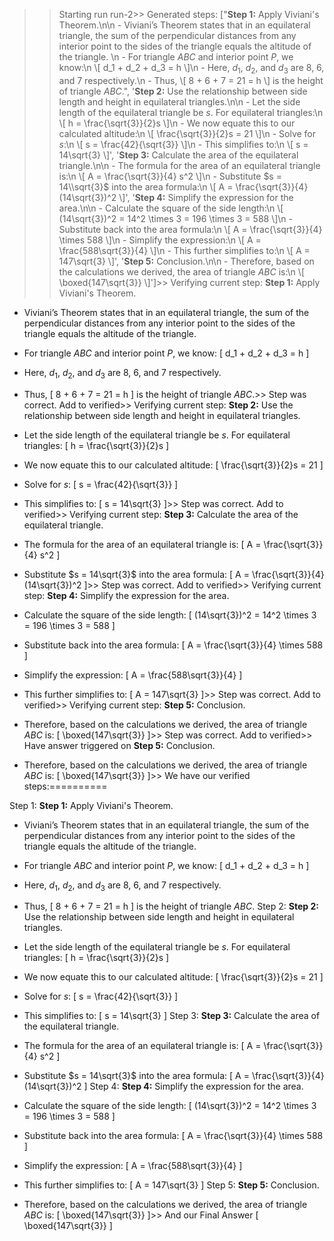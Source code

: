 >> Starting run run-2>> 
Generated steps: 
["**Step 1:** Apply Viviani's Theorem.\n\n  - Viviani’s Theorem states that in an equilateral triangle, the sum of the perpendicular distances from any interior point to the sides of the triangle equals the altitude of the triangle. \n  - For triangle $ABC$ and interior point $P$, we know:\n    \\[ d_1 + d_2 + d_3 = h \\]\n  - Here, $d_1$, $d_2$, and $d_3$ are 8, 6, and 7 respectively.\n  - Thus, \\[ 8 + 6 + 7 = 21 = h \\] is the height of triangle $ABC$.", '**Step 2:** Use the relationship between side length and height in equilateral triangles.\n\n  - Let the side length of the equilateral triangle be $s$. For equilateral triangles:\n    \\[ h = \\frac{\\sqrt{3}}{2}s \\]\n  - We now equate this to our calculated altitude:\n    \\[ \\frac{\\sqrt{3}}{2}s = 21 \\]\n  - Solve for $s$:\n    \\[ s = \\frac{42}{\\sqrt{3}} \\]\n  - This simplifies to:\n    \\[ s = 14\\sqrt{3} \\]', '**Step 3:** Calculate the area of the equilateral triangle.\n\n  - The formula for the area of an equilateral triangle is:\n    \\[ A = \\frac{\\sqrt{3}}{4} s^2 \\]\n  - Substitute $s = 14\\sqrt{3}$ into the area formula:\n    \\[ A = \\frac{\\sqrt{3}}{4} (14\\sqrt{3})^2 \\]', '**Step 4:** Simplify the expression for the area.\n\n  - Calculate the square of the side length:\n    \\[ (14\\sqrt{3})^2 = 14^2 \\times 3 = 196 \\times 3 = 588 \\]\n  - Substitute back into the area formula:\n    \\[ A = \\frac{\\sqrt{3}}{4} \\times 588 \\]\n  - Simplify the expression:\n    \\[ A = \\frac{588\\sqrt{3}}{4} \\]\n  - This further simplifies to:\n    \\[ A = 147\\sqrt{3} \\]', '**Step 5:** Conclusion.\n\n  - Therefore, based on the calculations we derived, the area of triangle $ABC$ is:\n    \\[ \\boxed{147\\sqrt{3}} \\]']>> 
Verifying current step: 
**Step 1:** Apply Viviani's Theorem.

  - Viviani’s Theorem states that in an equilateral triangle, the sum of the perpendicular distances from any interior point to the sides of the triangle equals the altitude of the triangle. 
  - For triangle $ABC$ and interior point $P$, we know:
    \[ d_1 + d_2 + d_3 = h \]
  - Here, $d_1$, $d_2$, and $d_3$ are 8, 6, and 7 respectively.
  - Thus, \[ 8 + 6 + 7 = 21 = h \] is the height of triangle $ABC$.>> 
Step was correct. Add to verified>> 
Verifying current step: 
**Step 2:** Use the relationship between side length and height in equilateral triangles.

  - Let the side length of the equilateral triangle be $s$. For equilateral triangles:
    \[ h = \frac{\sqrt{3}}{2}s \]
  - We now equate this to our calculated altitude:
    \[ \frac{\sqrt{3}}{2}s = 21 \]
  - Solve for $s$:
    \[ s = \frac{42}{\sqrt{3}} \]
  - This simplifies to:
    \[ s = 14\sqrt{3} \]>> 
Step was correct. Add to verified>> 
Verifying current step: 
**Step 3:** Calculate the area of the equilateral triangle.

  - The formula for the area of an equilateral triangle is:
    \[ A = \frac{\sqrt{3}}{4} s^2 \]
  - Substitute $s = 14\sqrt{3}$ into the area formula:
    \[ A = \frac{\sqrt{3}}{4} (14\sqrt{3})^2 \]>> 
Step was correct. Add to verified>> 
Verifying current step: 
**Step 4:** Simplify the expression for the area.

  - Calculate the square of the side length:
    \[ (14\sqrt{3})^2 = 14^2 \times 3 = 196 \times 3 = 588 \]
  - Substitute back into the area formula:
    \[ A = \frac{\sqrt{3}}{4} \times 588 \]
  - Simplify the expression:
    \[ A = \frac{588\sqrt{3}}{4} \]
  - This further simplifies to:
    \[ A = 147\sqrt{3} \]>> 
Step was correct. Add to verified>> 
Verifying current step: 
**Step 5:** Conclusion.

  - Therefore, based on the calculations we derived, the area of triangle $ABC$ is:
    \[ \boxed{147\sqrt{3}} \]>> 
Step was correct. Add to verified>> 
Have answer triggered on **Step 5:** Conclusion.

  - Therefore, based on the calculations we derived, the area of triangle $ABC$ is:
    \[ \boxed{147\sqrt{3}} \]>> 
We have our verified steps:==========
>> 
Step 1:
**Step 1:** Apply Viviani's Theorem.

  - Viviani’s Theorem states that in an equilateral triangle, the sum of the perpendicular distances from any interior point to the sides of the triangle equals the altitude of the triangle. 
  - For triangle $ABC$ and interior point $P$, we know:
    \[ d_1 + d_2 + d_3 = h \]
  - Here, $d_1$, $d_2$, and $d_3$ are 8, 6, and 7 respectively.
  - Thus, \[ 8 + 6 + 7 = 21 = h \] is the height of triangle $ABC$.
Step 2:
**Step 2:** Use the relationship between side length and height in equilateral triangles.

  - Let the side length of the equilateral triangle be $s$. For equilateral triangles:
    \[ h = \frac{\sqrt{3}}{2}s \]
  - We now equate this to our calculated altitude:
    \[ \frac{\sqrt{3}}{2}s = 21 \]
  - Solve for $s$:
    \[ s = \frac{42}{\sqrt{3}} \]
  - This simplifies to:
    \[ s = 14\sqrt{3} \]
Step 3:
**Step 3:** Calculate the area of the equilateral triangle.

  - The formula for the area of an equilateral triangle is:
    \[ A = \frac{\sqrt{3}}{4} s^2 \]
  - Substitute $s = 14\sqrt{3}$ into the area formula:
    \[ A = \frac{\sqrt{3}}{4} (14\sqrt{3})^2 \]
Step 4:
**Step 4:** Simplify the expression for the area.

  - Calculate the square of the side length:
    \[ (14\sqrt{3})^2 = 14^2 \times 3 = 196 \times 3 = 588 \]
  - Substitute back into the area formula:
    \[ A = \frac{\sqrt{3}}{4} \times 588 \]
  - Simplify the expression:
    \[ A = \frac{588\sqrt{3}}{4} \]
  - This further simplifies to:
    \[ A = 147\sqrt{3} \]
Step 5:
**Step 5:** Conclusion.

  - Therefore, based on the calculations we derived, the area of triangle $ABC$ is:
    \[ \boxed{147\sqrt{3}} \]>> 
And our Final Answer
\[ \boxed{147\sqrt{3}} \]